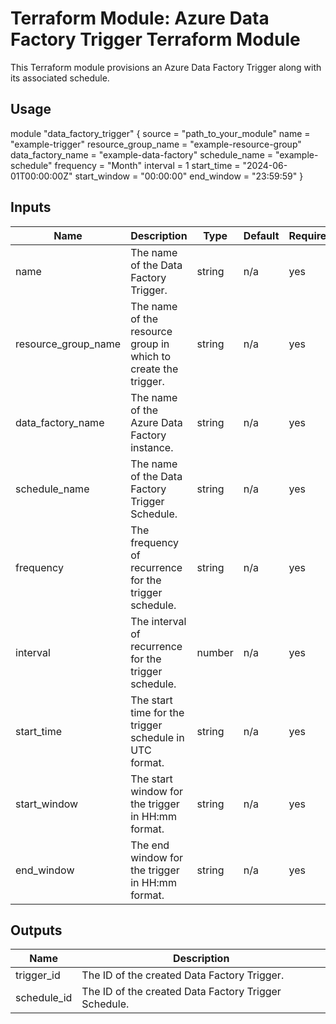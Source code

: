 # Terraform Module: Azure Data Factory Trigger Terraform Module

This Terraform module provisions an Azure Data Factory Trigger along with its associated schedule.

## Usage
module "data_factory_trigger" {
  source                = "path_to_your_module"
  name                  = "example-trigger"
  resource_group_name   = "example-resource-group"
  data_factory_name     = "example-data-factory"
  schedule_name         = "example-schedule"
  frequency             = "Month"
  interval              = 1
  start_time            = "2024-06-01T00:00:00Z"
  start_window          = "00:00:00"
  end_window            = "23:59:59"
}


## Inputs

| Name               | Description                                                       | Type    | Default | Required |
|--------------------|-------------------------------------------------------------------|---------|---------|----------|
| name               | The name of the Data Factory Trigger.                              | string  | n/a     | yes      |
| resource_group_name | The name of the resource group in which to create the trigger.     | string  | n/a     | yes      |
| data_factory_name  | The name of the Azure Data Factory instance.                       | string  | n/a     | yes      |
| schedule_name      | The name of the Data Factory Trigger Schedule.                     | string  | n/a     | yes      |
| frequency          | The frequency of recurrence for the trigger schedule.              | string  | n/a     | yes      |
| interval           | The interval of recurrence for the trigger schedule.              | number  | n/a     | yes      |
| start_time         | The start time for the trigger schedule in UTC format.            | string  | n/a     | yes      |
| start_window       | The start window for the trigger in HH:mm format.                 | string  | n/a     | yes      |
| end_window         | The end window for the trigger in HH:mm format.                   | string  | n/a     | yes      |

## Outputs

| Name        | Description                                          |
|-------------|------------------------------------------------------|
| trigger_id  | The ID of the created Data Factory Trigger.          |
| schedule_id | The ID of the created Data Factory Trigger Schedule. |

